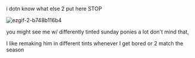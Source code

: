 i dotn know what else 2 put here STOP

![ezgif-2-b748b116b4](https://github.com/user-attachments/assets/bf793641-816c-48b5-aba6-f7baf7f052e3)


you might see me w/ differently tinted sunday ponies a lot don't mind that, 

I like remaking him in different tints whenever I get bored or 2 match the season
